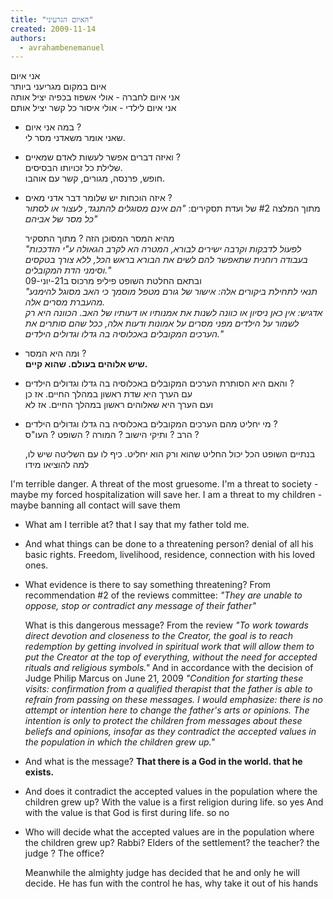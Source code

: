 ```yaml
---
title: "האיום הגרעיני"
created: 2009-11-14
authors: 
  - avrahambenemanuel
---
```

  
אני איום  
איום במקום מגריעני ביותר  
אני איום לחברה - אולי אשפוז בכפיה יציל אותה  
אני איום לילדי - אולי איסור כל קשר יציל אותם  

  
- במה אני איום ?  
    שאני אומר משאדני מסר לי.  
    
  
- ואיזה דברים אפשר לעשות לאדם שמאיים ?  
    שלילת כל זכויותו הבסיסים.  
    חופש, פרנסה, מגורים, קשר עם אוהבו.  
    
  
- איזה הוכחות יש שלומר דבר אדני מאים ?  
    מתוך המלצה #2 של ועדת תסקירים: _"הם אינם מסוגלים להתנגד, לעצור או לסתור כל מסר של אביהם"_  
      
    מהיא המסר המסוכן הזה ? מתוך התסקיר  
    _"לפעול לדבקות וקרבה ישירים לבורא, המטרה הא לקרב הגאולה ע"י הזדככות בעבודה רוחנית שתאפשר להם לשים את הבורא בראש הכל, ללא צורך בטקסים וסימני הדת המקובלים."_  
    ובתאם החלטת השופט פיליפ מרכוס ב21-יוני-09  
    _"תנאי לתחילת ביקורים אלה: אישור של גורם מטפל מוסמך כי האב מסוגל להימנע מהעברת מסרים אלה.  
    אדגיש: אין כאן ניסיון או כוונה לשנות את אמנותיו או דעותיו של האב. הכוונה היא רק לשמור על הילדים מפני מסרים על אמונות ודעות אלה, ככל שהם סותרים את הערכים המקובלים באכלוסיה בה גדלו וגדולים הילדים."_  
    
  
- ומה היא המסר ?  
    **שיש אלוהים בעולם. שהוא קיים.**  
    
  
- והאם היא הסותרת הערכים המקובלים באכלוסיה בה גדלו וגדולים הילדים ?  
    עם הערך היא שדת ראשון במהלך החיים. אז כן  
    ועם הערך היא שאלוהים ראשון במהלך החיים. אז לא  
    
  
- מי יחליט מהם הערכים המקובלים באכלוסיה בה גדלו וגדולים הילדים ?  
    הרב ? ותיקי הישוב ? המורה ? השופט ? העו"ס ?  
    
  

  בנתיים השופט הכל יכול החליט שהוא ורק הוא יחליט. כיף לו עם השליטה שיש לו, למה להוציאו מידו

I'm terrible danger.
A threat of the most gruesome.
I'm a threat to society - maybe my forced hospitalization will save her.
I am a threat to my children - maybe banning all contact will save them

  
- What am I terrible at?
     that I say that my father told me.
    
  
- And what things can be done to a threatening person?
     denial of all his basic rights.
     Freedom, livelihood, residence, connection with his loved ones.
    
  
- What evidence is there to say something threatening?
     From recommendation #2 of the reviews committee: _"They are unable to oppose, stop or contradict any message of their father"_
      
     What is this dangerous message? From the review
     _"To work towards direct devotion and closeness to the Creator, the goal is to reach redemption by getting involved in spiritual work that will allow them to put the Creator at the top of everything, without the need for accepted rituals and religious symbols."_
     And in accordance with the decision of Judge Philip Marcus on June 21, 2009
     _"Condition for starting these visits: confirmation from a qualified therapist that the father is able to refrain from passing on these messages.
     I would emphasize: there is no attempt or intention here to change the father's arts or opinions. The intention is only to protect the children from messages about these beliefs and opinions, insofar as they contradict the accepted values in the population in which the children grew up."_
    
  
- And what is the message?
     **That there is a God in the world. that he exists.**
    
  
- And does it contradict the accepted values in the population where the children grew up?
     With the value is a first religion during life. so yes
     And with the value is that God is first during life. so no
    
  
- Who will decide what the accepted values are in the population where the children grew up?
     Rabbi? Elders of the settlement? the teacher? the judge ? The office?
    
  

   Meanwhile the almighty judge has decided that he and only he will decide. He has fun with the control he has, why take it out of his hands